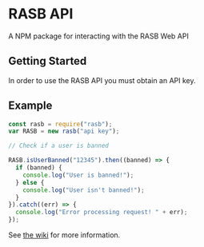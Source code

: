 # RASB API
A NPM package for interacting with the RASB Web API

## Getting Started
In order to use the RASB API you must obtain an API key.

## Example
```javascript
const rasb = require("rasb");
var RASB = new rasb("api key");

// Check if a user is banned

RASB.isUserBanned("12345").then((banned) => {
  if (banned) {
    console.log("User is banned!");
  } else {
    console.log("User isn't banned!");
  }
}).catch((err) => {
  console.log("Error processing request! " + err);
});
```

See [the wiki](https://github.com/charliea21/rasb-api/wiki) for more information.
